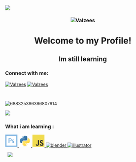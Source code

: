 

<img align="center" width="1000" src="https://user-images.githubusercontent.com/126693596/230952448-62c26cce-cae0-46f7-918f-c1cfef2ee3d5.gif">


<h3 align="center"> <img src="https://komarev.com/ghpvc/?username=Valzees&label=Profile%20views&color=red&style=flat" alt="Valzees" /> </h3>

<h1 align="center">Welcome to my Profile!</h1>

<h2 align="center">Im still learning</h2>


<h3 align="left">Connect with me:</h3>
<p align="left">
<a href="https://twitter.com/Valzees" target="blank"><img align="center" src="https://raw.githubusercontent.com/rahuldkjain/github-profile-readme-generator/master/src/images/icons/Social/twitter.svg" alt="Valzees" height="40" width="50" /></a>
<a href="https://youtube.com/@Valzees" target="blank"><img align="center" src="https://raw.githubusercontent.com/rahuldkjain/github-profile-readme-generator/master/src/images/icons/Social/youtube.svg" alt="Valzees" height="40" width="50" /></a> </p> &ensp;

![688325396386807914](https://discord.c99.nl/widget/theme-3/688325396386807914.png) &ensp;

<img width="200" src="https://im4.ezgif.com/tmp/ezgif-4-3b55e8b35a.gif"> &ensp;


<h3 align="left">What i am learning :</h3>
<p align="left"> <a href="https://www.photoshop.com/en" target="_blank" rel="noreferrer"> <img src="https://raw.githubusercontent.com/devicons/devicon/master/icons/photoshop/photoshop-line.svg" alt="photoshop" width="40" height="40"/> <a href="https://www.python.org" target="_blank" rel="noreferrer"> <img src="https://raw.githubusercontent.com/devicons/devicon/master/icons/python/python-original.svg" alt="python" width="40" height="40"/> </a> <a href="https://developer.mozilla.org/en-US/docs/Web/JavaScript" target="_blank" rel="noreferrer"> <img src="https://raw.githubusercontent.com/devicons/devicon/master/icons/javascript/javascript-original.svg" alt="javascript" width="40" height="40"/> </a> <a href="https://www.blender.org/" target="_blank" rel="noreferrer"> <img src="https://download.blender.org/branding/community/blender_community_badge_white.svg" alt="blender" width="40" height="40"/> </a> <a href="https://www.adobe.com/in/products/illustrator.html" target="_blank" rel="noreferrer"> <img src="https://www.vectorlogo.zone/logos/adobe_illustrator/adobe_illustrator-icon.svg" alt="illustrator" width="40" height="40"/> </a> </p> &nbsp;
    

  
  
<img width="900" src="https://user-images.githubusercontent.com/126693596/230953000-9d7ab213-ba46-4fb6-b11d-6224e5433fa5.gif">
  
###
